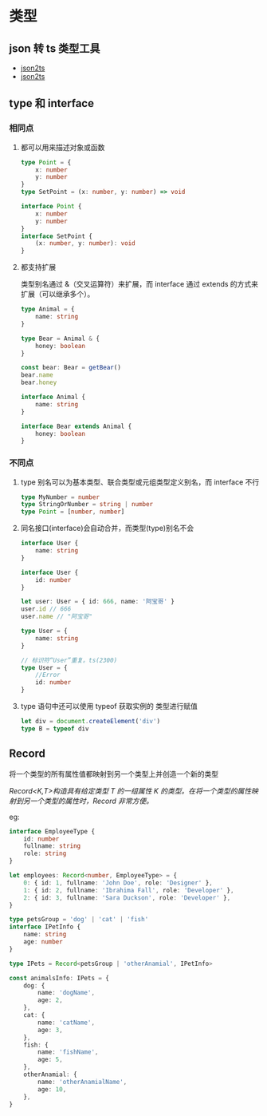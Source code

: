 # 类型

## json 转 ts 类型工具

-   [json2ts](https://mrpandaliu.github.io/json-to-ts)
-   [json2ts](http://json2ts.com/)

## type 和 interface

### 相同点

1. 都可以用来描述对象或函数

    ```ts
    type Point = {
        x: number
        y: number
    }
    type SetPoint = (x: number, y: number) => void

    interface Point {
        x: number
        y: number
    }
    interface SetPoint {
        (x: number, y: number): void
    }
    ```

2. 都支持扩展

    类型别名通过 &（交叉运算符）来扩展，而 interface 通过 extends 的方式来扩展（可以继承多个）。

    ```ts
    type Animal = {
        name: string
    }

    type Bear = Animal & {
        honey: boolean
    }

    const bear: Bear = getBear()
    bear.name
    bear.honey

    interface Animal {
        name: string
    }

    interface Bear extends Animal {
        honey: boolean
    }
    ```

### 不同点

1. type 别名可以为基本类型、联合类型或元组类型定义别名，而 interface 不行
    ```ts
    type MyNumber = number
    type StringOrNumber = string | number
    type Point = [number, number]
    ```
2. 同名接口(interface)会自动合并，而类型(type)别名不会

    ```ts
    interface User {
        name: string
    }

    interface User {
        id: number
    }

    let user: User = { id: 666, name: '阿宝哥' }
    user.id // 666
    user.name // "阿宝哥"

    type User = {
        name: string
    }

    // 标识符“User”重复。ts(2300)
    type User = {
        //Error
        id: number
    }
    ```

3. type 语句中还可以使用 typeof 获取实例的 类型进行赋值
    ```ts
    let div = document.createElement('div')
    type B = typeof div
    ```

## Record

将一个类型的所有属性值都映射到另一个类型上并创造一个新的类型

_Record<K,T>构造具有给定类型 T 的一组属性 K 的类型。在将一个类型的属性映射到另一个类型的属性时，Record 非常方便。_

eg:

```ts
interface EmployeeType {
    id: number
    fullname: string
    role: string
}

let employees: Record<number, EmployeeType> = {
    0: { id: 1, fullname: 'John Doe', role: 'Designer' },
    1: { id: 2, fullname: 'Ibrahima Fall', role: 'Developer' },
    2: { id: 3, fullname: 'Sara Duckson', role: 'Developer' },
}
```

```ts
type petsGroup = 'dog' | 'cat' | 'fish'
interface IPetInfo {
    name: string
    age: number
}

type IPets = Record<petsGroup | 'otherAnamial', IPetInfo>

const animalsInfo: IPets = {
    dog: {
        name: 'dogName',
        age: 2,
    },
    cat: {
        name: 'catName',
        age: 3,
    },
    fish: {
        name: 'fishName',
        age: 5,
    },
    otherAnamial: {
        name: 'otherAnamialName',
        age: 10,
    },
}
```
